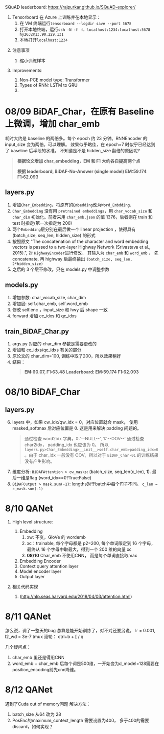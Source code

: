 SQuAD leaderboard: <https://rajpurkar.github.io/SQuAD-explorer/>

1. Tensorboard
   在 Azure 上训练并在本地显示：
   1. 在 VM 终端运行`tensorboard --logdir save --port 5678`
   2. 打开本地终端，运行`ssh -N -f -L localhost:1234:localhost:5678 hy2632@13.90.229.131`
   3. 本地打开`localhost:1234`

2) 注意事项

   1. 缩小训练样本

3) Improvements:
   1. Non-PCE model type: Transformer
   2. Types of RNN: LSTM to GRU
   3.

# **08/09 BiDAF_Char，在原有 Baseline 上微调，增加 char_emb**

耗时大约是 baseline 的两倍多。每个 epoch 约 23 分钟。RNNEncoder 的 input_size 变为两倍，可以理解。
效果似乎略佳，在 epoch=7 时似乎已经达到了 baseline 后半段的水准。
不知道是不是 hidden_size 翻倍的原因呢?

> **根据论文增加 char_embedding，EM 和 F1 大约各自提高两个点**
>
> **根据 leaderboard, BiDAF-No-Answer (single model) EM:59.174 F1:62.093**

## **layers.py**

1.  增加`Char_Embedding`，将原有的`Embedding`改为`Word_Embdding`.
2.  `Char_Embedding` 没有用 `pretrained embeddings`，用 `char_vocab_size` 和 `char_dim` 初始化。前者采用 `char_emb.json` 的值 1376，后者则在 train 和 test 时指定(第一次指定为 200)
3.  两个`Embedding`层分别在最后做一个 linear projection ，使得具有 (batch_size, seq_len, hidden_size) 的形式
4.  按照原文 "The concatenation of the character and word embedding vectors is passed to a two-layer Highway Network (Srivastava et al., 2015).", 对 `HighwayEncoder`进行修改， 其输入为 `char_emb` 和 `word_emb` ， 先 concatenate, 再 highway 后最终输出 `(batch_size, seq_len, 2*hidden_size)`
5.  之后的 3 个层不修改，只在 models.py 中调整参数

## **models.py**

1. 增加参数: char_vocab_size, char_dim
2. 增加层: self.char_emb, self.word_emb
3. 修改 self.enc ，input_size 和 hwy 后 shape 一致
4. forward 增加 cc_idxs 和 qc_idxs

## **train_BiDAF_Char.py**

1. args.py 对应的 char_dim 参数是需要更改的
2. 增加和 cc_idxs/qc_idxs 有关的部分
3. 原论文的 char_dim=100, 训练中取了200，所以效果稍好
4. 结果：
   > **EM:60.07, F1:63.48**
   > **Leaderboard: EM:59.174 F1:62.093**

# **08/10 BiDAF_Char**

## **layers.py**

6. layers 中，如果 cw_idx/qw_idx = 0，对应位置就会 mask， 使用 masked_softmax 后对应位置是 0. 这是用来解决 padding 问题的。
   > 通过检查 word2idx 字典，0:'--NULL--', 1:'--OOV--'
   > 通过检查 char2idx， padding_idx 也应该为 0。 所以`layers.py>Char_Embedding>__init__>self.char_emb>padding_idx=0`。由于 char_idx 一般没有 OOV，所以对于 `BiDAF_Char-01` 的训练结果没有产生影响。
7. 维度分析: `BiDAFAttention > cw_masks`: (batch_size, seq_len(c_len), 1). 最后一维是flag (word_idx==0?True:False)
8. `BiDAFOutput > mask.sum(-1)`: lengths对于batch中每个句子不同。 `c_len = c_mask.sum(-1)`


# **8/10 QANet**

1. High level structure:
   1. Embedding
      1. xw: 不变，GloVe 的 wordemb
      2. xc：trainable, 每个字母都是 p2=200, 每个单词限定到 16 个字母，最终从 16 个字母中取最大，得到一个 200 维的向量 xc
      3. **08/10** Char_emb 不使用CNN， 而是每个单词直接取max
   2. Embedding Encoder
   3. Context query attention layer
   4. Model encoder layer
   5. Output layer

2. 相关代码实现
   1. (http://nlp.seas.harvard.edu/2018/04/03/attention.html)



# **8/11 QANet**

怎么说，调了一整天的bug 总算是能开始训练了，对不对还要另说。
lr = 0.001, l2_wd = 3e-7
tmux 滚轮： ctrl+b + [ / q 

几个疑问点：
1. char_emb 里还是得用CNN
2. word_emb + char_emb 后每个词是500维，一开始变为d_model=128需要在position_encoding前先cnn降维。



# **8/12 QANet**

遇到了Cuda out of memory问题
解决方法：
1. batch_size 从64 改为 28
2. PosEnc的maximum_context_length 需要设置为400， 多于400的需要discard，如何实现？